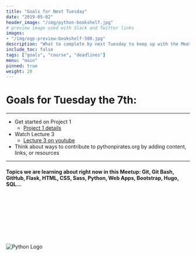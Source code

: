 ```yaml
---
title: "Goals for Next Tuesday"
date: "2019-05-02"
header_image: "/img/python-bookshelf.jpg"
# preview image used with Slack and Twitter links
images:
- "/img/ogp-preview-bookshelf-500.jpg"
description: "What to complete by next Tuesday to keep up with the Meetup Group"
include_toc: false
tags: ["goals", "course", "deadlines"]
menu: "main"
pinned: true
weight: 20
---
```


# **Goals for Tuesday the 7th:** #
---
<!-- UL -->
  * Get started on Project 1
    *  [Project 1 details](https://docs.cs50.net/web/2018/x/projects/1/project1.html)
  * Watch Lecture 3
    * [Lecture 3 on youtube](https://www.youtube.com/watch?v=Eda-NmcE5mQ)
  * Think about ways to contribute to pythonpirates.org by adding content, links, or resources

---
#### Topics we are learning about right now in this Meetup: Git, Git Bash, GitHub, Flask, HTML, CSS, Sass, Python, Web Apps, Bootstrap, Hugo, SQL... ####
\
\
\
\
\
\
\
\
  ![Python Logo](https://www.python.org/static/community_logos/python-logo-master-v3-TM.png)
